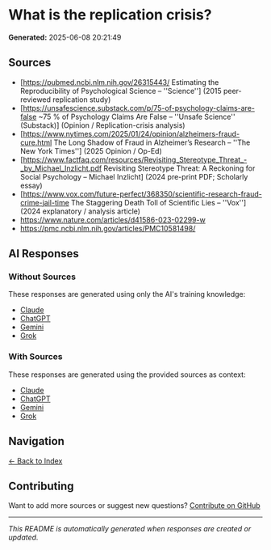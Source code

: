 # What is the replication crisis?

**Generated:** 2025-06-08 20:21:49

## Sources

* [https://pubmed.ncbi.nlm.nih.gov/26315443/ Estimating the Reproducibility of Psychological Science – ''Science''] (2015 peer-reviewed replication study)
* [https://unsafescience.substack.com/p/75-of-psychology-claims-are-false ~75 % of Psychology Claims Are False – ''Unsafe Science'' (Substack)] (Opinion / Replication-crisis analysis)
* [https://www.nytimes.com/2025/01/24/opinion/alzheimers-fraud-cure.html The Long Shadow of Fraud in Alzheimer’s Research – ''The New York Times''] (2025 Opinion / Op-Ed)
* [https://www.factfaq.com/resources/Revisiting_Stereotype_Threat_-_by_Michael_Inzlicht.pdf Revisiting Stereotype Threat: A Reckoning for Social Psychology – Michael Inzlicht] (2024 pre-print PDF; Scholarly essay)
* [https://www.vox.com/future-perfect/368350/scientific-research-fraud-crime-jail-time The Staggering Death Toll of Scientific Lies – ''Vox''] (2024 explanatory / analysis article)
* https://www.nature.com/articles/d41586-023-02299-w
* https://pmc.ncbi.nlm.nih.gov/articles/PMC10581498/


## AI Responses

### Without Sources
These responses are generated using only the AI's training knowledge:

- [Claude](response-claude-default.md)
- [ChatGPT](response-chatgpt-default.md)
- [Gemini](response-gemini-default.md)
- [Grok](response-grok-default.md)

### With Sources
These responses are generated using the provided sources as context:

- [Claude](response-claude-sources.md)
- [ChatGPT](response-chatgpt-sources.md)
- [Gemini](response-gemini-sources.md)
- [Grok](response-grok-sources.md)

## Navigation

[← Back to Index](../README.md)

## Contributing

Want to add more sources or suggest new questions? [Contribute on GitHub](https://github.com/justinwest/SuggestedSources)

---

*This README is automatically generated when responses are created or updated.*

